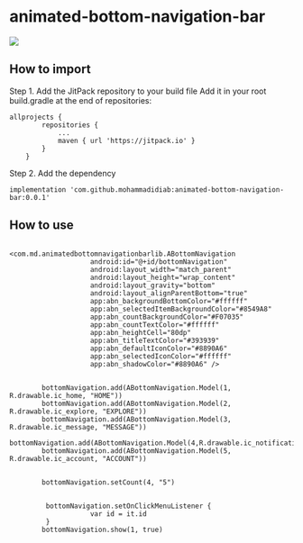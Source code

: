# animated-bottom-navigation-bar

![](https://github.com/mohammadidiab/animated-bottom-navigation-bar/blob/master/GIF-200406_233531.gif)
## How to import

Step 1. Add the JitPack repository to your build file
Add it in your root build.gradle at the end of repositories:

```
allprojects {
		repositories {
			...
			maven { url 'https://jitpack.io' }
		}
	}
```

Step 2. Add the dependency

```
implementation 'com.github.mohammadidiab:animated-bottom-navigation-bar:0.0.1'

```


## How to use

```
                    <com.md.animatedbottomnavigationbarlib.ABottomNavigation
                    android:id="@+id/bottomNavigation"
                    android:layout_width="match_parent"
                    android:layout_height="wrap_content"
                    android:layout_gravity="bottom"
                    android:layout_alignParentBottom="true"
                    app:abn_backgroundBottomColor="#ffffff"
                    app:abn_selectedItemBackgroundColor="#8549A8"
                    app:abn_countBackgroundColor="#F07035"
                    app:abn_countTextColor="#ffffff"
                    app:abn_heightCell="80dp"
                    app:abn_titleTextColor="#393939"
                    app:abn_defaultIconColor="#8890A6"
                    app:abn_selectedIconColor="#ffffff"
                    app:abn_shadowColor="#8890A6" />


        bottomNavigation.add(ABottomNavigation.Model(1, R.drawable.ic_home, "HOME"))
        bottomNavigation.add(ABottomNavigation.Model(2, R.drawable.ic_explore, "EXPLORE"))
        bottomNavigation.add(ABottomNavigation.Model(3, R.drawable.ic_message, "MESSAGE"))
        bottomNavigation.add(ABottomNavigation.Model(4,R.drawable.ic_notification,"Notafications"))
        bottomNavigation.add(ABottomNavigation.Model(5, R.drawable.ic_account, "ACCOUNT"))


        bottomNavigation.setCount(4, "5")


         bottomNavigation.setOnClickMenuListener {
                    var id = it.id
         }
        bottomNavigation.show(1, true)

```
